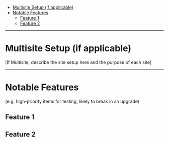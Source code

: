 - [Multisite Setup (if applicable)](#multisite-setup-if-applicable)
- [Notable Features](#notable-features)
  - [Feature 1](#feature-1)
  - [Feature 2](#feature-2)
---
# Multisite Setup (if applicable)

[If Multisite, describe the site setup here and the purpose of each site]

---

# Notable Features
(e.g. high-priority items for testing, likely to break in an upgrade)

## Feature 1

## Feature 2
